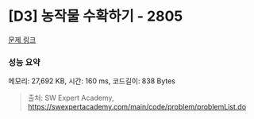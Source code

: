 # [D3] 농작물 수확하기 - 2805 

[문제 링크](https://swexpertacademy.com/main/code/problem/problemDetail.do?contestProbId=AV7GLXqKAWYDFAXB) 

### 성능 요약

메모리: 27,692 KB, 시간: 160 ms, 코드길이: 838 Bytes



> 출처: SW Expert Academy, https://swexpertacademy.com/main/code/problem/problemList.do